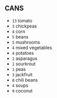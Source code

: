 ## CANS

- `13` tomato
- `3` chickpeas
- `4` corn
- `5` beans
- `5` mushrooms
- `4` mixed vegetables
- `4` potatoes
- `2` asparagus
- `1` sourkrout
- `1` peas
- `3` jackfruit
- `8` chili beans
- `4` soups
- `9` coconut